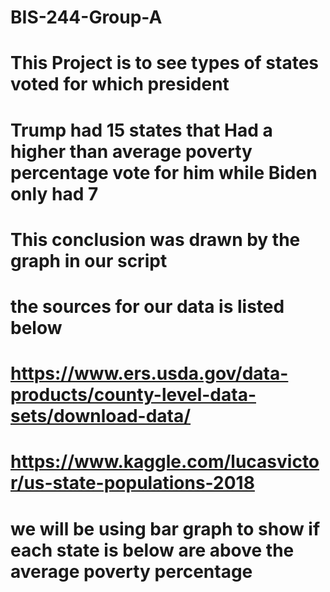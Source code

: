 # BIS-244-Group-A
# This Project is to see types of states voted for which president
# Trump had 15 states that Had a higher than average poverty percentage vote for him while Biden only had 7
# This conclusion was drawn by the graph in our script
# the sources for our data is listed below
#  https://www.ers.usda.gov/data-products/county-level-data-sets/download-data/
# https://www.kaggle.com/lucasvictor/us-state-populations-2018
# we will be using bar graph to show if each state is below are above the average poverty percentage